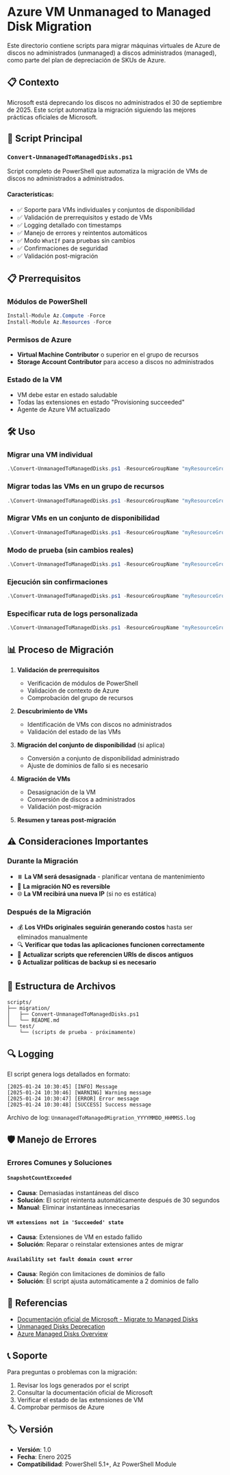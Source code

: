 # Azure VM Unmanaged to Managed Disk Migration

Este directorio contiene scripts para migrar máquinas virtuales de Azure de discos no administrados (unmanaged) a discos administrados (managed), como parte del plan de depreciación de SKUs de Azure.

## 📋 Contexto

Microsoft está deprecando los discos no administrados el 30 de septiembre de 2025. Este script automatiza la migración siguiendo las mejores prácticas oficiales de Microsoft.

## 🚀 Script Principal

### `Convert-UnmanagedToManagedDisks.ps1`

Script completo de PowerShell que automatiza la migración de VMs de discos no administrados a administrados.

#### Características:
- ✅ Soporte para VMs individuales y conjuntos de disponibilidad
- ✅ Validación de prerrequisitos y estado de VMs
- ✅ Logging detallado con timestamps
- ✅ Manejo de errores y reintentos automáticos
- ✅ Modo `WhatIf` para pruebas sin cambios
- ✅ Confirmaciones de seguridad
- ✅ Validación post-migración

## 📋 Prerrequisitos

### Módulos de PowerShell
```powershell
Install-Module Az.Compute -Force
Install-Module Az.Resources -Force
```

### Permisos de Azure
- **Virtual Machine Contributor** o superior en el grupo de recursos
- **Storage Account Contributor** para acceso a discos no administrados

### Estado de la VM
- VM debe estar en estado saludable
- Todas las extensiones en estado "Provisioning succeeded"
- Agente de Azure VM actualizado

## 🛠️ Uso

### Migrar una VM individual
```powershell
.\Convert-UnmanagedToManagedDisks.ps1 -ResourceGroupName "myResourceGroup" -VMName "myVM"
```

### Migrar todas las VMs en un grupo de recursos
```powershell
.\Convert-UnmanagedToManagedDisks.ps1 -ResourceGroupName "myResourceGroup"
```

### Migrar VMs en un conjunto de disponibilidad
```powershell
.\Convert-UnmanagedToManagedDisks.ps1 -ResourceGroupName "myResourceGroup" -AvailabilitySetName "myAvailabilitySet"
```

### Modo de prueba (sin cambios reales)
```powershell
.\Convert-UnmanagedToManagedDisks.ps1 -ResourceGroupName "myResourceGroup" -VMName "myVM" -WhatIf
```

### Ejecución sin confirmaciones
```powershell
.\Convert-UnmanagedToManagedDisks.ps1 -ResourceGroupName "myResourceGroup" -VMName "myVM" -Force
```

### Especificar ruta de logs personalizada
```powershell
.\Convert-UnmanagedToManagedDisks.ps1 -ResourceGroupName "myResourceGroup" -VMName "myVM" -LogPath "C:\Logs"
```

## 📊 Proceso de Migración

1. **Validación de prerrequisitos**
   - Verificación de módulos de PowerShell
   - Validación de contexto de Azure
   - Comprobación del grupo de recursos

2. **Descubrimiento de VMs**
   - Identificación de VMs con discos no administrados
   - Validación del estado de las VMs

3. **Migración del conjunto de disponibilidad** (si aplica)
   - Conversión a conjunto de disponibilidad administrado
   - Ajuste de dominios de fallo si es necesario

4. **Migración de VMs**
   - Desasignación de la VM
   - Conversión de discos a administrados
   - Validación post-migración

5. **Resumen y tareas post-migración**

## ⚠️ Consideraciones Importantes

### Durante la Migración
- ⏸️ **La VM será desasignada** - planificar ventana de mantenimiento
- 🔄 **La migración NO es reversible**
- 🌐 **La VM recibirá una nueva IP** (si no es estática)

### Después de la Migración
- 💰 **Los VHDs originales seguirán generando costos** hasta ser eliminados manualmente
- 🔍 **Verificar que todas las aplicaciones funcionen correctamente**
- 📝 **Actualizar scripts que referencien URIs de discos antiguos**
- 🔒 **Actualizar políticas de backup si es necesario**

## 📁 Estructura de Archivos

```
scripts/
├── migration/
│   ├── Convert-UnmanagedToManagedDisks.ps1
│   └── README.md
└── test/
    └── (scripts de prueba - próximamente)
```

## 🔍 Logging

El script genera logs detallados en formato:
```
[2025-01-24 10:30:45] [INFO] Message
[2025-01-24 10:30:46] [WARNING] Warning message
[2025-01-24 10:30:47] [ERROR] Error message
[2025-01-24 10:30:48] [SUCCESS] Success message
```

Archivo de log: `UnmanagedToManagedMigration_YYYYMMDD_HHMMSS.log`

## 🛡️ Manejo de Errores

### Errores Comunes y Soluciones

#### `SnapshotCountExceeded`
- **Causa**: Demasiadas instantáneas del disco
- **Solución**: El script reintenta automáticamente después de 30 segundos
- **Manual**: Eliminar instantáneas innecesarias

#### `VM extensions not in 'Succeeded' state`
- **Causa**: Extensiones de VM en estado fallido
- **Solución**: Reparar o reinstalar extensiones antes de migrar

#### `Availability set fault domain count error`
- **Causa**: Región con limitaciones de dominios de fallo
- **Solución**: El script ajusta automáticamente a 2 dominios de fallo

## 🔗 Referencias

- [Documentación oficial de Microsoft - Migrate to Managed Disks](https://learn.microsoft.com/en-us/azure/virtual-machines/windows/convert-unmanaged-to-managed-disks)
- [Unmanaged Disks Deprecation](https://learn.microsoft.com/azure/virtual-machines/unmanaged-disks-deprecation)
- [Azure Managed Disks Overview](https://learn.microsoft.com/en-us/azure/virtual-machines/managed-disks-overview)

## 📞 Soporte

Para preguntas o problemas con la migración:
1. Revisar los logs generados por el script
2. Consultar la documentación oficial de Microsoft
3. Verificar el estado de las extensiones de VM
4. Comprobar permisos de Azure

## 🏷️ Versión

- **Versión**: 1.0
- **Fecha**: Enero 2025
- **Compatibilidad**: PowerShell 5.1+, Az PowerShell Module
